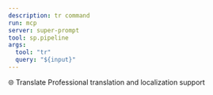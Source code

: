 ```yaml
---
description: tr command
run: mcp
server: super-prompt
tool: sp.pipeline
args:
  tool: "tr"
  query: "${input}"
---
```


🌐 Translate
Professional translation and localization support

